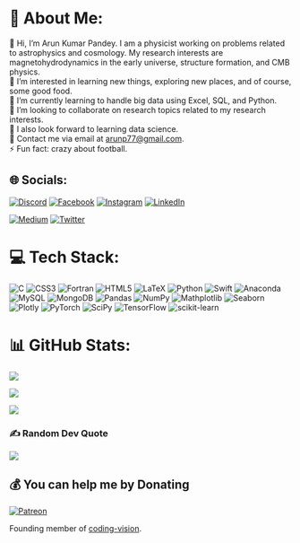 # 💫 About Me:
👋 Hi, I’m Arun Kumar Pandey. I am a physicist working on problems related to astrophysics and cosmology. My research interests are magnetohydrodynamics in the early universe, structure formation, and CMB physics.<br>
👀 I’m interested in learning new things, exploring new places, and of course, some good food.<br>
🌱 I’m currently learning to handle big data using Excel, SQL, and Python.<br>
👯 I’m looking to collaborate on research topics related to my research interests.<br>
🤝 I also look forward to learning data science.<br>
💬 Contact me via email at arunp77@gmail.com.<br>⚡ Fun fact: crazy about football.


## 🌐 Socials:
[![Discord](https://img.shields.io/badge/Discord-%237289DA.svg?logo=discord&logoColor=white)](https://discord.gg/Arunp77#0338) 
[![Facebook](https://img.shields.io/badge/Facebook-%231877F2.svg?logo=Facebook&logoColor=white)](https://facebook.com/arunp77) 
[![Instagram](https://img.shields.io/badge/Instagram-%23E4405F.svg?logo=Instagram&logoColor=white)](https://instagram.com/arunp77)
[![LinkedIn](https://img.shields.io/badge/LinkedIn-%230077B5.svg?logo=linkedin&logoColor=white)](https://linkedin.com/in/https://www.linkedin.com/in/arunp77/)
<!---
[![LinkedIn](https://img.shields.io/badge/LinkedIn-%230077B5.svg?logo=linkedin&logoColor=white)](www.linkedin.com/in/arunp77)--->
[![Medium](https://img.shields.io/badge/Medium-12100E?logo=medium&logoColor=white)](https://medium.com/@arunp77) 
[![Twitter](https://img.shields.io/badge/Twitter-%231DA1F2.svg?logo=Twitter&logoColor=white)](https://twitter.com/arunp77_) 

# 💻 Tech Stack:
![C](https://img.shields.io/badge/c-%2300599C.svg?style=flat-square&logo=c&logoColor=white) ![CSS3](https://img.shields.io/badge/css3-%231572B6.svg?style=flat-square&logo=css3&logoColor=white) ![Fortran](https://img.shields.io/badge/Fortran-%23734F96.svg?style=flat-square&logo=fortran&logoColor=white) ![HTML5](https://img.shields.io/badge/html5-%23E34F26.svg?style=flat-square&logo=html5&logoColor=white) ![LaTeX](https://img.shields.io/badge/latex-%23008080.svg?style=flat-square&logo=latex&logoColor=white) ![Python](https://img.shields.io/badge/python-3670A0?style=flat-square&logo=python&logoColor=ffdd54) ![Swift](https://img.shields.io/badge/swift-F54A2A?style=flat-square&logo=swift&logoColor=white) ![Anaconda](https://img.shields.io/badge/Anaconda-%2344A833.svg?style=flat-square&logo=anaconda&logoColor=white) ![MySQL](https://img.shields.io/badge/mysql-%2300f.svg?style=flat-square&logo=mysql&logoColor=white) ![MongoDB](https://img.shields.io/badge/MongoDB-%234ea94b.svg?style=flat-square&logo=mongodb&logoColor=white) ![Pandas](https://img.shields.io/badge/pandas-%23150458.svg?style=flat-square&logo=pandas&logoColor=white) ![NumPy](https://img.shields.io/badge/numpy-%23013243.svg?style=flat-square&logo=numpy&logoColor=white) ![Mathplotlib](https://img.shields.io/badge/Mathplotlib-gruvbox) ![Seaborn](https://img.shields.io/badge/Seaborn-lightgrey) ![Plotly](https://img.shields.io/badge/Plotly-%233F4F75.svg?style=flat-square&logo=plotly&logoColor=white) ![PyTorch](https://img.shields.io/badge/PyTorch-%23EE4C2C.svg?style=flat-square&logo=PyTorch&logoColor=white) ![SciPy](https://img.shields.io/badge/SciPy-%230C55A5.svg?style=flat-square&logo=scipy&logoColor=%white) ![TensorFlow](https://img.shields.io/badge/TensorFlow-%23FF6F00.svg?style=flat-square&logo=TensorFlow&logoColor=white) ![scikit-learn](https://img.shields.io/badge/scikit--learn-%23F7931E.svg?style=flat-square&logo=scikit-learn&logoColor=white)

# 📊 GitHub Stats:

<a href=""> <img align="center" src="https://github-readme-stats.vercel.app/api?username=arunsinp&theme=merko&line_height=35&hide=css"/></a>
<!---
![](https://github-readme-stats.vercel.app/api?username=arunsinp&theme=merko&hide_border=false&include_all_commits=false&count_private=false)<br/>
--->
![](https://github-readme-streak-stats.herokuapp.com/?user=arunsinp&theme=merko&hide_border=false)</b>
<!---![](https://github-readme-stats.vercel.app/api/top-langs/?username=arunsinp&theme=merko&hide_border=false&include_all_commits=false&count_private=false&layout=compact)--->
<a href=""> <img align="center" src="https://github-readme-stats-sigma-five.vercel.app/api/top-langs/?username=arunsinp&theme=merko&line_height=40&hide=css"/> </a>

### ✍️ Random Dev Quote
![](https://quotes-github-readme.vercel.app/api?type=horizontal&theme=radical)

  ## 💰 You can help me by Donating
  [![Patreon](https://img.shields.io/badge/Patreon-F96854?style=for-the-badge&logo=patreon&logoColor=white)](patreon.com/user?u=87801682) 

  

Founding member of [coding-vision]( https://arunsinp.github.io/vision-coding/).


<!------
https://github.com/anuraghazra/github-readme-stats
------>
<!-- Proudly created with GPRM ( https://gprm.itsvg.in ) -->
